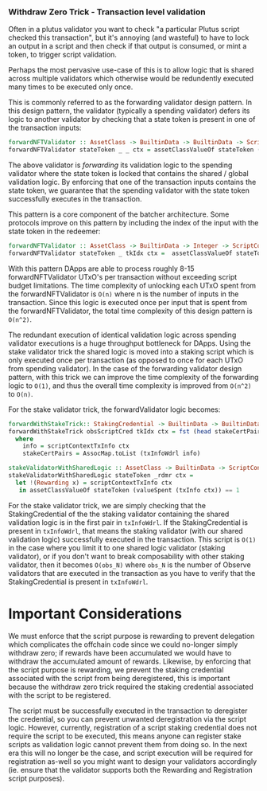 ### Withdraw Zero Trick - Transaction level validation 

Often in a plutus validator you want to check "a particular Plutus script checked this transaction", but it's annoying (and wasteful) to have to
lock an output in a script and then check if that output is consumed, or mint a token, to trigger script validation. 

Perhaps the most pervasive use-case of this is to allow logic that is shared across multiple validators which otherwise would be redundently executed many times to be executed only once. 

This is commonly referred to as the forwarding validator design pattern. In this design pattern, the validator (typically a spending validator) defers its logic to another validator by checking that a state token is present in one of the transaction inputs:
```haskell
forwardNFTValidator :: AssetClass -> BuiltinData -> BuiltinData -> ScriptContext -> () 
forwardNFTValidator stateToken _ _ ctx = assetClassValueOf stateToken (valueSpent (txInfo ctx)) == 1
```
The above validator is *forwarding* its validation logic to the spending validator where the state token is locked that contains the shared / global validation logic. By enforcing that one of the transaction inputs contains the state token, 
we guarantee that the spending validator with the state token successfully executes in the transaction.  

This pattern is a core component of the batcher architecture. Some protocols improve on this pattern by including the index of the input with the state token in the redeemer:

```haskell
forwardNFTValidator :: AssetClass -> BuiltinData -> Integer -> ScriptContext -> () 
forwardNFTValidator stateToken _ tkIdx ctx =  assetClassValueOf stateToken (txInInfoResolved (elemAt tkIdx (txInfoInputs (txInfo ctx)))) == 1 
```

With this pattern DApps are able to process roughly 8-15 forwardNFTValidator UTxO's  per transaction without exceeding script budget limitations.
The time complexity of unlocking each UTxO spent from the forwardNFTValidator is `O(n)` where n is the number of inputs in the transaction. Since this logic is executed once per input that is spent from the forwardNFTValidator, the total time complexity of this design pattern is `O(n^2)`. 

The redundant execution of identical validation logic across spending validator executions is a huge throughput bottleneck for DApps. Using the stake validator trick the shared logic is moved into a staking script which is only executed once per transaction (as opposed to once for each UTxO from spending validator). In the case of the forwarding validator design pattern, with this trick we can improve the time complexity of the forwarding logic to `O(1)`, and thus the overall time complexity is improved from `O(n^2)` to `O(n)`. 

For the stake validator trick, the forwardValidator logic becomes:
```haskell
forwardWithStakeTrick:: StakingCredential -> BuiltinData -> BuiltinData -> ScriptContext -> ()
forwardWithStakeTrick obsScriptCred tkIdx ctx = fst (head stakeCertPairs) == obsScriptCred 
  where 
    info = scriptContextTxInfo ctx 
    stakeCertPairs = AssocMap.toList (txInfoWdrl info)

stakeValidatorWithSharedLogic :: AssetClass -> BuiltinData -> ScriptContext -> () 
stakeValidatorWithSharedLogic stateToken _rdmr ctx = 
  let !(Rewarding x) = scriptContextTxInfo ctx
   in assetClassValueOf stateToken (valueSpent (txInfo ctx)) == 1
```
For the stake validator trick, we are simply checking that the StakingCredential of the the staking validator containing the shared validation logic is in the first pair in `txInfoWdrl`. If the StakingCredential is present in `txInfoWdrl`, that means the staking validator (with our shared validation logic) successfully executed in the transaction. This script is `O(1)` in the case where you limit it to one shared logic validator (staking validator), or if you don't want to break composability with other staking validator, 
then it becomes `O(obs_N)` where `obs_N` is the number of Observe validators that are executed in the transaction as you have to verify that the StakingCredential is present in `txInfoWdrl`.

# Important Considerations
We must enforce that the script purpose is rewarding to prevent delegation which complicates the offchain code since we could no-longer simply withdraw zero; if rewards have been accumulated we would have to withdraw the accumulated amount of rewards. Likewise, by enforcing that the script purpose is rewarding, we prevent the staking credential associated with the script from being deregistered, this is important because the withdraw zero trick required the staking credential associated with the script to be registered. 

The script must be successfully executed in the transaction to deregister the credential, so you can prevent unwanted deregistration via the script logic. However, currently, registration of a script staking credential does not require the script to be executed, this means anyone can register stake scripts as validation logic cannot prevent them from doing so. In the next era this will no longer be the case, and script execution will be required for registration as-well so you might want to design your validators accordingly (ie. ensure that the validator supports both the Rewarding and Registration script purposes).

